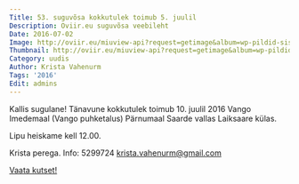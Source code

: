 ```yaml
---
Title: 53. suguvõsa kokkutulek toimub 5. juulil
Description: Oviir.eu suguvõsa veebileht
Date: 2016-07-02
Image: http://oviir.eu/miuview-api?request=getimage&album=wp-pildid-sisusse&item=2016-07-02-53-kokkutuleku-kutse.jpg&size=600&mode=longest
Thumbnail: http://oviir.eu/miuview-api?request=getimage&album=wp-pildid-sisusse&item=2016-07-02-53-kokkutuleku-kutse.jpg&size=600&mode=square
Category: uudis
Author: Krista Vahenurm
Tags: '2016'
Edit: admins
---
```


Kallis sugulane!
Tänavune kokkutulek toimub 10. juulil 2016 Vango Imedemaal (Vango puhketalus) Pärnumaal Saarde vallas Laiksaare külas.

Lipu heiskame kell 12.00.

Krista perega.
Info: 5299724
krista.vahenurm@gmail.com


<a href='http://oviir.eu/materjalid/2016/07/suguvosa_kutse.pdf'>Vaata kutset!</a>
